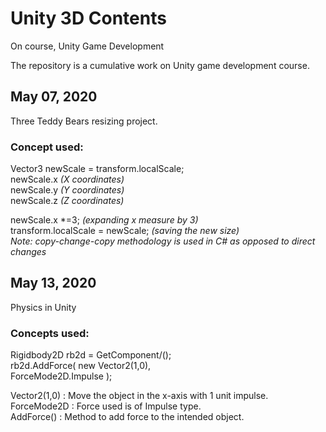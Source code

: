 # Unity 3D Contents
On course, Unity Game Development

The repository is a cumulative work on Unity game development course.

## May 07, 2020  
Three Teddy Bears resizing project.  
### Concept used:  
Vector3 newScale = transform.localScale;  
newScale.x *(X coordinates)*  
newScale.y *(Y coordinates)*  
newScale.z *(Z coordinates)*  
  
newScale.x \*=3; *(expanding x measure by 3)*   
transform.localScale = newScale; *(saving the new size)*  
*Note: copy-change-copy methodology is used in C# as opposed to direct changes*   

## May 13, 2020
Physics in Unity
### Concepts used:
Rigidbody2D rb2d = GetComponent/<Rigidbody2D/>();  
rb2d.AddForce( new Vector2(1,0),  
  ForceMode2D.Impulse );  
  
  Vector2(1,0) : Move the object in the x-axis with 1 unit impulse.  
  ForceMode2D : Force used is of Impulse type.  
  AddForce() : Method to add force to the intended object.
  
